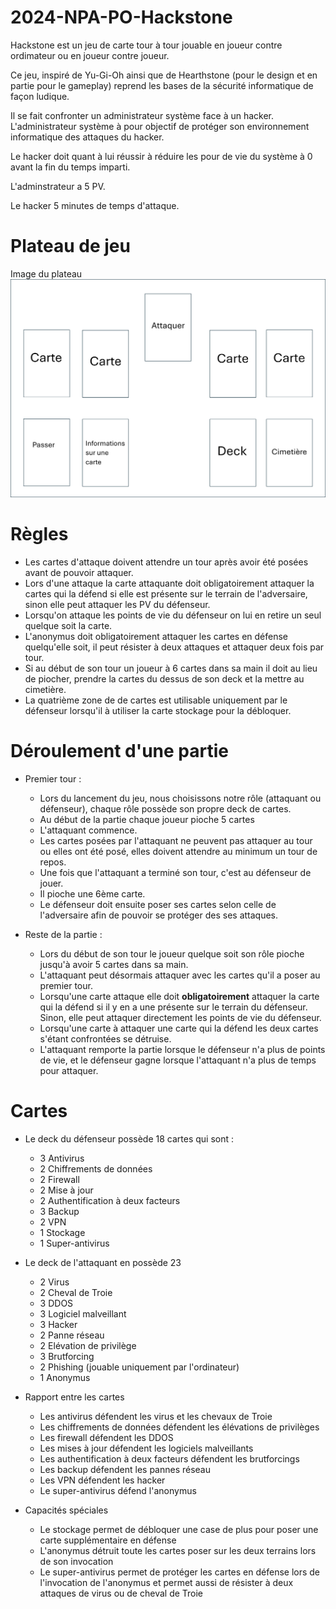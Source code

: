 # 2024-NPA-PO-Hackstone
Hackstone est un jeu de carte tour à tour jouable en joueur contre ordimateur ou en joueur contre joueur.

Ce jeu, inspiré de Yu-Gi-Oh ainsi que de Hearthstone (pour le design et en partie pour le gameplay) reprend les bases de la sécurité informatique de façon ludique.

Il se fait confronter un administrateur système face à un hacker.
L'administrateur système à pour objectif de protéger son environnement informatique des attaques du hacker.

Le hacker doit quant à lui réussir à réduire les pour de vie du système à 0 avant la fin du temps imparti. 

L'adminstrateur a 5 PV.

Le hacker 5 minutes de temps d'attaque.

# Plateau de jeu 
Image du plateau ![image du plateau](plateau.png)

# Règles 
* Les cartes d'attaque doivent attendre un tour après avoir été posées avant de pouvoir attaquer.
* Lors d'une attaque la carte attaquante doit obligatoirement attaquer la cartes qui la défend si elle est présente sur le terrain de l'adversaire, sinon elle peut attaquer les PV du défenseur.
* Lorsqu'on attaque les points de vie du défenseur on lui en retire un seul quelque soit la carte.
* L'anonymus doit obligatoirement attaquer les cartes en défense quelqu'elle soit, il peut résister à deux attaques et attaquer deux fois par tour.
* Si au début de son tour un joueur à 6 cartes dans sa main il doit au lieu de piocher, prendre la cartes du dessus de son deck et la mettre au cimetière.
* La quatrième zone de de cartes est utilisable uniquement par le défenseur lorsqu'il à utiliser la carte stockage pour la débloquer.

# Déroulement d'une partie 
* Premier tour : 
  - Lors du lancement du jeu, nous choisissons notre rôle (attaquant ou défenseur), chaque rôle possède son propre deck de cartes.
  - Au début de la partie chaque joueur pioche 5 cartes
  - L'attaquant commence.
  - Les cartes posées par l'attaquant ne peuvent pas attaquer au tour ou elles ont été posé, elles doivent attendre au minimum un tour de repos.
  - Une fois que l'attaquant a terminé son tour, c'est au défenseur de jouer.
  - Il pioche une 6ème carte.
  - Le défenseur doit ensuite poser ses cartes selon celle de l'adversaire afin de pouvoir se protéger des ses attaques.
    
* Reste de la partie :
  - Lors du début de son tour le joueur quelque soit son rôle pioche jusqu'à avoir 5 cartes dans sa main. 
  - L'attaquant peut désormais attaquer avec les cartes qu'il a poser au premier tour.
  - Lorsqu'une carte attaque elle doit **obligatoirement** attaquer la carte qui la défend si il y en a une présente sur le terrain du défenseur. Sinon, elle peut attaquer directement les points de vie du défenseur.
  - Lorsqu'une carte à attaquer une carte qui la défend les deux cartes s'étant confrontées se détruise.
  - L'attaquant remporte la partie lorsque le défenseur n'a plus de points de vie, et le défenseur gagne lorsque l'attaquant n'a plus de temps pour attaquer.

# Cartes 
* Le deck du défenseur possède 18 cartes qui sont :
  - 3 Antivirus
  - 2 Chiffrements de données
  - 2 Firewall
  - 2 Mise à jour
  - 2 Authentification à deux facteurs
  - 3 Backup
  - 2 VPN
  - 1 Stockage
  - 1 Super-antivirus
 
* Le deck de l'attaquant en possède 23
  - 2 Virus
  - 2 Cheval de Troie
  - 3 DDOS
  - 3 Logiciel malveillant
  - 3 Hacker
  - 2 Panne réseau
  - 2 Elévation de privilège
  - 3 Brutforcing
  - 2 Phishing (jouable uniquement par l'ordinateur)
  - 1 Anonymus

* Rapport entre les cartes
   - Les antivirus défendent les virus et les chevaux de Troie
   - Les chiffrements de données défendent les élévations de privilèges
   - Les firewall défendent les DDOS
   - Les mises à jour défendent les logiciels malveillants
   - Les authentification à deux facteurs défendent les brutforcings
   - Les backup défendent les pannes réseau
   - Les VPN défendent les hacker
   - Le super-antivirus défend l'anonymus
  
 
* Capacités spéciales
   - Le stockage permet de débloquer une case de plus pour poser une carte supplémentaire en défense
   - L'anonymus détruit toute les cartes poser sur les deux terrains lors de son invocation
   - Le super-antivirus permet de protéger les cartes en défense lors de l'invocation de l'anonymus et permet aussi de résister à deux attaques de virus ou de cheval de Troie
